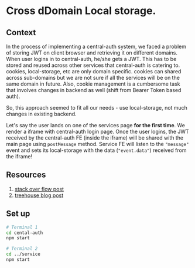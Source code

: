 # Cross dDomain Local storage.

## Context

In the process of implementing a central-auth system, we faced a problem of storing JWT on client browser and retrieving it on different domains. When user logins in to central-auth, he/she gets a JWT. This has to be stored and reused across other services that central-auth is catering to. cookies, local-storage, etc are only domain specific. cookies can shared across sub-domains but we are not sure if all the services will be on the same domain in future. Also, cookie management is a cumbersome task that involves changes in backend as well (shift from Bearer Token based auth).

So, this approach seemed to fit all our needs - use local-storage, not much changes in existing backend.

Let's say the user lands on one of the services page **for the first time**. We render a iframe with central-auth login page. Once the user logins, the JWT received by the central-auth FE (inside the iframe) will be shared with the main page using `postMessage` method. Service FE will listen to the `"message"` event and sets its local-storage with the data (`"event.data"`) received from the iframe!

## Resources

1. [stack over flow post](https://stackoverflow.com/questions/33957477/cross-domain-localstorage-with-javascript)
2. [treehouse blog post](http://blog.teamtreehouse.com/cross-domain-messaging-with-postmessage)

## Set up

```bash
# Terminal 1
cd cental-auth
npm start

# Terminal 2
cd ../service
npm start
```
